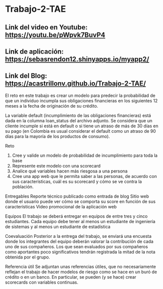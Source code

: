# Trabajo-2-TAE

## Link del video en Youtube: https://youtu.be/pWpvk7BuvP4
## Link de aplicación: https://sebasrendon12.shinyapps.io/myapp2/
## Link del Blog: https://acastrillonv.github.io/Trabajo-2-TAE/


El reto en este trabajo es crear un modelo para predecir la probabilidad de que un individuo incumpla sus obligaciones financieras en los siguientes 12 meses a la fecha de originación de su crédito.

La variable default (incumplimiento de las obligaciones financieras) está dada en la columna loan_status del archivo adjunto. Se considera que un cliente incumple si está en default o si tiene un atraso de más de 30 días en su pago (en Colombia es usual considerar el default como un atraso de 90 días para la mayoría de los productos de consumo).


Reto
1. Cree y valide un modelo de probabilidad de incumplimiento para toda la base
2. Represente este modelo con una scorecard
3. Analice qué variables hacen más riesgosa a una persona
4. Cree una app web que le permita saber a las personas, de acuerdo con sus características, cuál es su scorecard y cómo se ve contra la población.

Entregables
Reporte técnico publicado como entrada de blog
Sitio web donde el usuario puede ver cómo se comporta su score en función de sus características
Video promocional de la aplicación web


Equipos
El trabajo se deberá entregar en equipos de entre tres y cinco estudiantes. Cada equipo debe tener al menos un estudiante de ingeniería de sistemas y al menos un estudiante de estadística

Coevaluación
Posterior a la entrega del trabajo, se enviará una encuesta donde los integrantes del equipo deberán valorar la contribución de cada uno de sus compañeros. Los que sean evaluados por sus compañeros como aportantes poco significativos tendrán registrada la mitad de la nota obtenida por el grupo.

Referencia útil
Se adjuntan unas referencias útiles, que no necesariamente reflejan el trabajo de hacer modelos de riesgo como se hace en un buró de crédito o en un banco. En particular, se pueden (y se hace) crear scorecards con variables continuas.

